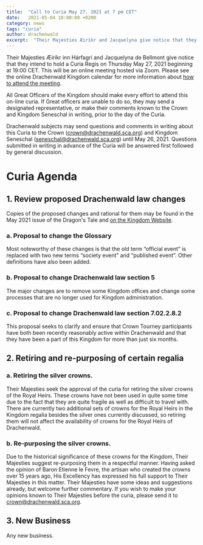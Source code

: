 ```yaml
---
title:  "Call to Curia May 27, 2021 at 7 pm CET"
date:   2021-05-04 18:00:00 +0200
category: news
tags: "curia"
author: drachenwald
excerpt:  "Their Majesties Æiríkr and Jacquelyna give notice that they intend to hold a Curia Regis on Thursday May 27, 2021 beginning at 19:00 CET."
---
```


Their Majesties Æiríkr inn Hárfagri and Jacquelyna de Bellmont give notice that they intend to hold a Curia Regis on Thursday May 27, 2021 beginning at 19:00 CET. This will be an online meeting hosted via Zoom. Please see the online Drachenwald Kingdom calendar for more information about [how to attend the meeting](https://drachenwald.sca.org/events/calendar/#/drachenwald/2021-05-27/drachenwald-curia-regis).

All Great Officers of the Kingdom should make every effort to attend this on-line curia. If Great officers are unable to do so, they may send a designated representative, or make their comments known to the Crown and Kingdom Seneschal in writing, prior to the day of the Curia.

Drachenwald subjects may send questions and comments in writing about this Curia to the Crown (crown@drachenwald.sca.org) and Kingdom Seneschal (seneschal@drachenwald.sca.org) until May 26, 2021. Questions submitted in writing in advance of the Curia  will be answered first followed by general discussion.

# Curia Agenda

## 1. Review proposed Drachenwald law changes

Copies of the proposed changes and rational for them may be found in the May 2021 issue of the Dragon's Tale and [on the Kingdom Website](https://drachenwald.sca.org/offices/seneschal/lawproposal4_v1/).

### a. Proposal to change the Glossary

Most noteworthy of these changes is that the old term “official event” is replaced with two new terms “society event” and “published event”. Other definitions have also been added.

### b. Proposal to change Drachenwald law section 5

The major changes are to remove some Kingdom offices and change some processes that are no longer used for Kingdom administration.  

### c. Proposal to change Drachenwald law section 7.02.2.8.2

This proposal seeks to clarify and ensure that Crown Tourney participants have both been recently reasonably active within Drachenwald and that they have been a part of this Kingdom for more than just six months.

## 2. Retiring and re-purposing of certain regalia

### a. Retiring the silver crowns.

Their Majesties seek the approval of the curia for retiring the silver crowns of the Royal Heirs. These crowns have not been used in quite some time due to the fact that they are quite fragile as well as difficult to travel with. There are currently two additional sets of crowns for the Royal Heirs in the Kingdom regalia besides the silver ones currently discussed, so retiring them will not affect the availability of crowns for the Royal Heirs of Drachenwald.

### b. Re-purposing the silver crowns.

Due to the historical significance of these crowns for the Kingdom, Their Majesties suggest re-purposing them in a respectful manner. Having asked the opinion of Baron Etienne le Fevre, the artisan who created the crowns over 15 years ago, His Excellency has expressed his full support to Their Majesties in this matter. Their Majesties have some ideas and suggestions already, but welcome further commentary. If you wish to make your opinions known to Their Majesties before the curia, please send it to crown@drachenwald.sca.org.

## 3. New Business

Any new business.
